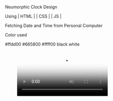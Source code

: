 Neumorphic Clock Design

Using | HTML | | CSS | | JS |

Fetching Date and Time from Personal Computer

Color used

#ffdd00
#665800
#ffff00
black
white

<figure class="video_container">
  <video controls="true" allowfullscreen="true" poster="path/to/poster_image.png">
    <source src="clock.mp4" type="video/mp4">
    <!-- <source src="path/to/video.ogg" type="video/ogg">
    <source src="path/to/video.webm" type="video/webm"> -->
  </video>
</figure>
